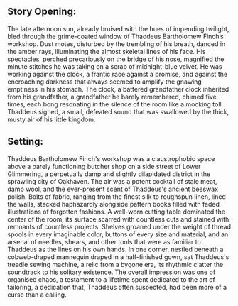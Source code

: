 ## Story Opening:

The late afternoon sun, already bruised with the hues of impending twilight, bled through the grime-coated window of Thaddeus Bartholomew Finch’s workshop. Dust motes, disturbed by the trembling of his breath, danced in the amber rays, illuminating the almost skeletal lines of his face. His spectacles, perched precariously on the bridge of his nose, magnified the minute stitches he was taking on a scrap of midnight-blue velvet. He was working against the clock, a frantic race against a promise, and against the encroaching darkness that always seemed to amplify the gnawing emptiness in his stomach. The clock, a battered grandfather clock inherited from his grandfather, a grandfather he barely remembered, chimed five times, each bong resonating in the silence of the room like a mocking toll. Thaddeus sighed, a small, defeated sound that was swallowed by the thick, musty air of his little kingdom.

## Setting:

Thaddeus Bartholomew Finch's workshop was a claustrophobic space above a barely functioning butcher shop on a side street of Lower Glimmering, a perpetually damp and slightly dilapidated district in the sprawling city of Oakhaven. The air was a potent cocktail of stale meat, damp wool, and the ever-present scent of Thaddeus's ancient beeswax polish. Bolts of fabric, ranging from the finest silk to roughspun linen, lined the walls, stacked haphazardly alongside pattern books filled with faded illustrations of forgotten fashions. A well-worn cutting table dominated the center of the room, its surface scarred with countless cuts and stained with remnants of countless projects. Shelves groaned under the weight of thread spools in every imaginable color, buttons of every size and material, and an arsenal of needles, shears, and other tools that were as familiar to Thaddeus as the lines on his own hands. In one corner, nestled beneath a cobweb-draped mannequin draped in a half-finished gown, sat Thaddeus's treadle sewing machine, a relic from a bygone era, its rhythmic clatter the soundtrack to his solitary existence. The overall impression was one of organised chaos, a testament to a lifetime spent dedicated to the art of tailoring, a dedication that, Thaddeus often suspected, had been more of a curse than a calling.
